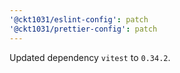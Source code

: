 ```yaml
---
'@ckt1031/eslint-config': patch
'@ckt1031/prettier-config': patch
---
```


Updated dependency `vitest` to `0.34.2`.
